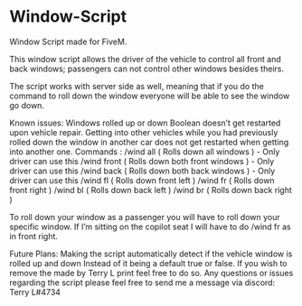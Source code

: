 # Window-Script
Window Script made for FiveM.


This window script allows the driver of the vehicle to control all front and back windows;
passengers can not control other windows besides theirs.

The script works with server side as well, meaning that if you do the command to roll down the window everyone will be able to see the window go down.

Known issues:
Windows rolled up or down Boolean doesn’t get restarted upon vehicle repair.
Getting into other vehicles while you had previously rolled down the window in another car does not get restarted when getting into another one.
Commands :
/wind all ( Rolls down all windows ) - Only driver can use this
/wind front ( Rolls down both front windows ) - Only driver can use this
/wind back ( Rolls down both back windows ) - Only driver can use this
/wind fl ( Rolls down front left )
/wind fr ( Rolls down front right )
/wind bl ( Rolls down back left )
/wind br ( Rolls down back right )

To roll down your window as a passenger you will have to roll down your specific window. If I’m sitting on the copilot seat I will have to do /wind fr as in front right.

Future Plans:
Making the script automatically detect if the vehicle window is rolled up and down Instead of it being a default true or false.
If you wish to remove the made by Terry L print feel free to do so.
Any questions or issues regarding the script please feel free to send me a message via discord:
Terry L#4734

